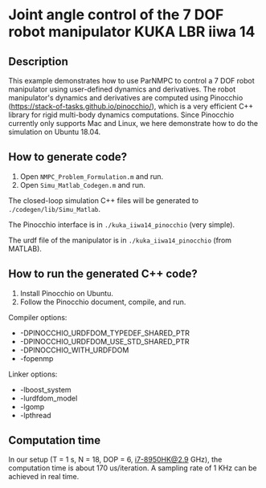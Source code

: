 # Joint angle control of the 7 DOF robot manipulator KUKA LBR iiwa 14

## Description

This example demonstrates how to use ParNMPC to control a 7 DOF robot manipulator using user-defined dynamics and derivatives. 
The robot manipulator's dynamics and derivatives are computed using Pinocchio (https://stack-of-tasks.github.io/pinocchio/), which is a very efficient C++ library for rigid multi-body dynamics computations. Since Pinocchio currently only supports Mac and Linux, we here demonstrate how to do the simulation on Ubuntu 18.04.

## How to generate code?

1. Open `NMPC_Problem_Formulation.m` and run.
2. Open `Simu_Matlab_Codegen.m` and run.

The closed-loop simulation C++ files will be generated to `./codegen/lib/Simu_Matlab`. 

The Pinocchio interface is in `./kuka_iiwa14_pinocchio` (very simple). 

The urdf file of the manipulator is in `./kuka_iiwa14_pinocchio` (from MATLAB).

## How to run the generated C++ code?

1. Install Pinocchio on Ubuntu.
2. Follow the Pinocchio document, compile, and run. 

Compiler options:

- -DPINOCCHIO_URDFDOM_TYPEDEF_SHARED_PTR 
- -DPINOCCHIO_URDFDOM_USE_STD_SHARED_PTR
- -DPINOCCHIO_WITH_URDFDOM  
- -fopenmp

Linker options:

- -lboost_system 
- -lurdfdom_model 
- -lgomp
- -lpthread

## Computation time
In our setup (T = 1 s, N = 18, DOP = 6, i7-8950HK@2.9 GHz), the computation time is about 170 us/iteration. 
A sampling rate of 1 KHz can be achieved in real time. 




